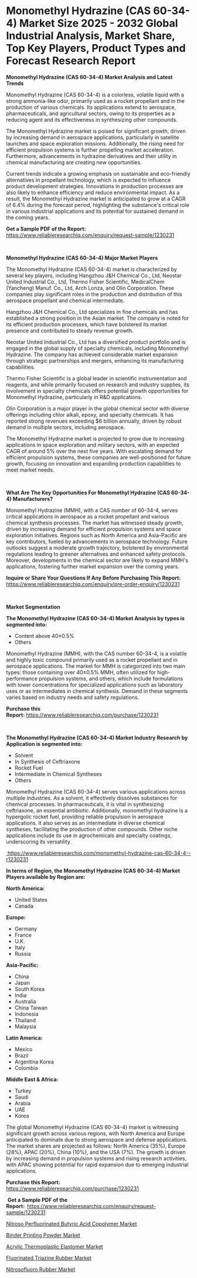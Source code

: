 <p><h1>Monomethyl Hydrazine (CAS 60-34-4) Market Size 2025 - 2032 Global Industrial Analysis, Market Share, Top Key Players, Product Types and Forecast Research Report</h1></p><p><strong>Monomethyl Hydrazine (CAS 60-34-4) Market Analysis and Latest Trends</strong></p>
<p><p>Monomethyl Hydrazine (CAS 60-34-4) is a colorless, volatile liquid with a strong ammonia-like odor, primarily used as a rocket propellant and in the production of various chemicals. Its applications extend to aerospace, pharmaceuticals, and agricultural sectors, owing to its properties as a reducing agent and its effectiveness in synthesizing other compounds.</p><p>The Monomethyl Hydrazine market is poised for significant growth, driven by increasing demand in aerospace applications, particularly in satellite launches and space exploration missions. Additionally, the rising need for efficient propulsion systems is further propelling market acceleration. Furthermore, advancements in hydrazine derivatives and their utility in chemical manufacturing are creating new opportunities.</p><p>Current trends indicate a growing emphasis on sustainable and eco-friendly alternatives in propellant technology, which is expected to influence product development strategies. Innovations in production processes are also likely to enhance efficiency and reduce environmental impact. As a result, the Monomethyl Hydrazine market is anticipated to grow at a CAGR of 6.4% during the forecast period, highlighting the substance's critical role in various industrial applications and its potential for sustained demand in the coming years.</p></p>
<p><strong>Get a Sample PDF of the Report:&nbsp;</strong> <a href="https://www.reliableresearchiq.com/enquiry/request-sample/1230231?utm_campaign=104&utm_medium=2&utm_source=Github&utm_content=ia&utm_term=03042025&utm_id=monomethyl-hydrazine-cas-60-34-4">https://www.reliableresearchiq.com/enquiry/request-sample/1230231</a></p>
<p>&nbsp;</p>
<p><strong>Monomethyl Hydrazine (CAS 60-34-4) Major Market Players</strong></p>
<p><p>The Monomethyl Hydrazine (CAS 60-34-4) market is characterized by several key players, including Hangzhou J&H Chemical Co., Ltd, Neostar United Industrial Co., Ltd, Thermo Fisher Scientific, MedicalChem (Yancheng) Manuf. Co., Ltd, Arch Lonza, and Olin Corporation. These companies play significant roles in the production and distribution of this aerospace propellant and chemical intermediate.</p><p>Hangzhou J&H Chemical Co., Ltd specializes in fine chemicals and has established a strong position in the Asian market. The company is noted for its efficient production processes, which have bolstered its market presence and contributed to steady revenue growth.</p><p>Neostar United Industrial Co., Ltd has a diversified product portfolio and is engaged in the global supply of specialty chemicals, including Monomethyl Hydrazine. The company has achieved considerable market expansion through strategic partnerships and mergers, enhancing its manufacturing capabilities.</p><p>Thermo Fisher Scientific is a global leader in scientific instrumentation and reagents, and while primarily focused on research and industry supplies, its involvement in specialty chemicals offers potential growth opportunities for Monomethyl Hydrazine, particularly in R&D applications.</p><p>Olin Corporation is a major player in the global chemical sector with diverse offerings including chlor alkali, epoxy, and specialty chemicals. It has reported strong revenues exceeding $6 billion annually, driven by robust demand in multiple sectors, including aerospace.</p><p>The Monomethyl Hydrazine market is projected to grow due to increasing applications in space exploration and military sectors, with an expected CAGR of around 5% over the next five years. With escalating demand for efficient propulsion systems, these companies are well-positioned for future growth, focusing on innovation and expanding production capabilities to meet market needs.</p></p>
<p>&nbsp;</p>
<p><strong>What Are The Key Opportunities For Monomethyl Hydrazine (CAS 60-34-4) Manufacturers?</strong></p>
<p><p>Monomethyl Hydrazine (MMH), with a CAS number of 60-34-4, serves critical applications in aerospace as a rocket propellant and various chemical synthesis processes. The market has witnessed steady growth, driven by increasing demand for efficient propulsion systems and space exploration initiatives. Regions such as North America and Asia-Pacific are key contributors, fueled by advancements in aerospace technology. Future outlooks suggest a moderate growth trajectory, bolstered by environmental regulations leading to greener alternatives and enhanced safety protocols. Moreover, developments in the chemical sector are likely to expand MMH's applications, fostering further market expansion over the coming years.</p></p>
<p><strong>Inquire or Share Your Questions If Any Before Purchasing This Report:</strong> <a href="https://www.reliableresearchiq.com/enquiry/pre-order-enquiry/1230231?utm_campaign=104&utm_medium=2&utm_source=Github&utm_content=ia&utm_term=03042025&utm_id=monomethyl-hydrazine-cas-60-34-4">https://www.reliableresearchiq.com/enquiry/pre-order-enquiry/1230231</a></p>
<p>&nbsp;</p>
<p><strong>Market Segmentation</strong></p>
<p><strong>The Monomethyl Hydrazine (CAS 60-34-4) Market Analysis by types is segmented into:</strong></p>
<p><ul><li>Content above 40±0.5%</li><li>Others</li></ul></p>
<p><p>Monomethyl Hydrazine (MMH), with the CAS number 60-34-4, is a volatile and highly toxic compound primarily used as a rocket propellant and in aerospace applications. The market for MMH is categorized into two main types: those containing over 40±0.5% MMH, often utilized for high-performance propulsion systems, and others, which include formulations with lower concentrations for specialized applications such as laboratory uses or as intermediates in chemical synthesis. Demand in these segments varies based on industry needs and safety regulations.</p></p>
<p><strong>Purchase this Report:&nbsp;</strong><a href="https://www.reliableresearchiq.com/purchase/1230231?utm_campaign=104&utm_medium=2&utm_source=Github&utm_content=ia&utm_term=03042025&utm_id=monomethyl-hydrazine-cas-60-34-4">https://www.reliableresearchiq.com/purchase/1230231</a></p>
<p>&nbsp;</p>
<p><strong>The Monomethyl Hydrazine (CAS 60-34-4) Market Industry Research by Application is segmented into:</strong></p>
<p><ul><li>Solvent</li><li>In Synthesis of Ceftriaxone</li><li>Rocket Fuel</li><li>Intermediate in Chemical Syntheses</li><li>Others</li></ul></p>
<p><p>Monomethyl Hydrazine (CAS 60-34-4) serves various applications across multiple industries. As a solvent, it effectively dissolves substances for chemical processes. In pharmaceuticals, it is vital in synthesizing ceftriaxone, an essential antibiotic. Additionally, monomethyl hydrazine is a hypergolic rocket fuel, providing reliable propulsion in aerospace applications. It also serves as an intermediate in diverse chemical syntheses, facilitating the production of other compounds. Other niche applications include its use in agrochemicals and specialty coatings, underscoring its versatility.</p></p>
<p><a href="https://www.reliableresearchiq.com/monomethyl-hydrazine-cas-60-34-4--r1230231?utm_campaign=104&utm_medium=2&utm_source=Github&utm_content=ia&utm_term=03042025&utm_id=monomethyl-hydrazine-cas-60-34-4">&nbsp;https://www.reliableresearchiq.com/monomethyl-hydrazine-cas-60-34-4--r1230231</a></p>
<p><strong>In terms of Region, the Monomethyl Hydrazine (CAS 60-34-4) Market Players available by Region are:</strong></p>
<p>
    <p> <strong> North America: </strong>
        <ul>
            <li>United States</li>
            <li>Canada</li>
        </ul>
        </p> 
    <p> <strong> Europe: </strong>
        <ul>
            <li>Germany</li>
            <li>France</li>
            <li>U.K.</li>
            <li>Italy</li>
            <li>Russia</li>
        </ul>
        </p> 
    <p> <strong> Asia-Pacific: </strong>
        <ul>
            <li>China</li>
            <li>Japan</li>
            <li>South Korea</li>
            <li>India</li>
            <li>Australia</li>
            <li>China Taiwan</li>
            <li>Indonesia</li>
            <li>Thailand</li>
            <li>Malaysia</li>
        </ul>
        </p> 
    <p> <strong> Latin America: </strong>
        <ul>
            <li>Mexico</li>
            <li>Brazil</li>
            <li>Argentina Korea</li>
            <li>Colombia</li>
        </ul>
        </p> 
    <p> <strong> Middle East & Africa: </strong>
        <ul>
            <li>Turkey</li>
            <li>Saudi</li>
            <li>Arabia</li>
            <li>UAE</li>
            <li>Korea</li>
        </ul>
    </p>
    </p>
<p><p>The global Monomethyl Hydrazine (CAS 60-34-4) market is witnessing significant growth across various regions, with North America and Europe anticipated to dominate due to strong aerospace and defense applications. The market shares are projected as follows: North America (35%), Europe (28%), APAC (20%), China (10%), and the USA (7%). The growth is driven by increasing demand in propulsion systems and rising research activities, with APAC showing potential for rapid expansion due to emerging industrial applications.</p></p>
<p><strong>Purchase this Report: </strong><a href="https://www.reliableresearchiq.com/purchase/1230231?utm_campaign=104&utm_medium=2&utm_source=Github&utm_content=ia&utm_term=03042025&utm_id=monomethyl-hydrazine-cas-60-34-4">https://www.reliableresearchiq.com/purchase/1230231</a></p>
<p>&nbsp;<strong>Get a Sample PDF of the Report:&nbsp;&nbsp;</strong><a href="https://www.reliableresearchiq.com/enquiry/request-sample/1230231?utm_campaign=104&utm_medium=2&utm_source=Github&utm_content=ia&utm_term=03042025&utm_id=monomethyl-hydrazine-cas-60-34-4">https://www.reliableresearchiq.com/enquiry/request-sample/1230231</a></p>
<p><strong></strong></p>
<p><p><a href="https://github.com/nedzazollo74/Market-Research-Report-List-1/blob/main/nitroso-perfluorinated-butyric-acid-copolymer-market.md?utm_campaign=104&utm_medium=2&utm_source=Github&utm_content=ia&utm_term=03042025&utm_id=monomethyl-hydrazine-cas-60-34-4">Nitroso Perfluorinated Butyric Acid Copolymer Market</a></p><p><a href="https://github.com/bredevasil2q/Market-Research-Report-List-1/blob/main/binder-printing-powder-market.md?utm_campaign=104&utm_medium=2&utm_source=Github&utm_content=ia&utm_term=03042025&utm_id=monomethyl-hydrazine-cas-60-34-4">Binder Printing Powder Market</a></p><p><a href="https://github.com/kleyderoomes/Market-Research-Report-List-1/blob/main/acrylic-thermoplastic-elastomer-market.md?utm_campaign=104&utm_medium=2&utm_source=Github&utm_content=ia&utm_term=03042025&utm_id=monomethyl-hydrazine-cas-60-34-4">Acrylic Thermoplastic Elastomer Market</a></p><p><a href="https://github.com/hoppeellia6b/Market-Research-Report-List-1/blob/main/fluorinated-triazine-rubber-market.md?utm_campaign=104&utm_medium=2&utm_source=Github&utm_content=ia&utm_term=03042025&utm_id=monomethyl-hydrazine-cas-60-34-4">Fluorinated Triazine Rubber Market</a></p><p><a href="https://github.com/evraltandre36/Market-Research-Report-List-1/blob/main/nitrosofluoro-rubber-market.md?utm_campaign=104&utm_medium=2&utm_source=Github&utm_content=ia&utm_term=03042025&utm_id=monomethyl-hydrazine-cas-60-34-4">Nitrosofluoro Rubber Market</a></p></p>